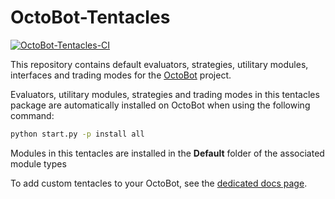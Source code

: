 # OctoBot-Tentacles
[![OctoBot-Tentacles-CI](https://github.com/Drakkar-Software/OctoBot-Tentacles/workflows/OctoBot-Tentacles-CI/badge.svg)](https://github.com/Drakkar-Software/OctoBot-Tentacles/actions)

This repository contains default evaluators, strategies, utilitary modules, interfaces and trading modes for the [OctoBot](https://github.com/Drakkar-Software/OctoBot) project.

Evaluators, utilitary modules, strategies and trading modes in this tentacles package are automatically installed on OctoBot when using the following command:
```bash
python start.py -p install all
```

Modules in this tentacles are installed in the **Default** folder of the associated module types

To add custom tentacles to your OctoBot, see the [dedicated docs page](https://developer.docs.octobot.online/guides/customize-your-octobot).
